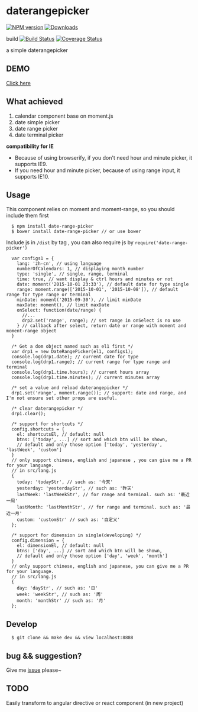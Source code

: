 daterangepicker
=========

[![NPM version](https://img.shields.io/npm/v/date-range-picker.svg)](https://www.npmjs.com/package/date-range-picker) [![Downloads](https://img.shields.io/npm/dm/date-range-picker.svg)](http://badge.fury.io/js/date-range-picker)

build [![Build Status](https://travis-ci.org/ElemeFE/daterangepicker.svg)](https://travis-ci.org/ElemeFE/daterangepicker) [![Coverage Status](https://img.shields.io/coveralls/ElemeFE/daterangepicker.svg)](https://coveralls.io/r/ElemeFE/daterangepicker/)

a simple daterangepicker

## DEMO
[Click here](http://elemefe.github.io/daterangepicker/)

## What achieved 
1. calendar component base on moment.js
2. date simple picker
3. date range picker
4. date terminal picker

**compatibility for IE**

* Because of using browserify, if you don't need hour and minute picker, it supports IE9.
* If you need hour and minute picker, because of using range input, it supports IE10.

## Usage

This component relies on moment and moment-range, so you should include them first

      $ npm install date-range-picker
      $ bower install date-range-picker // or use bower

Include js in `/dist` by tag , you can also require js by `require('date-range-picker')`


      var configs1 = {
        lang: 'zh-cn', // using language
        numberOfCalendars: 1, // displaying month number
        type: 'single', // single, range, terminal
        time: true, // want display & ctrl hours and minutes or not
        date: moment('2015-10-01 23:33'), // default date for type single
        range: moment.range(['2015-10-01', '2015-10-08']), // default range for type range or terminal
        minDate: moment('2015-09-30'), // limit minDate
        maxDate: moment(), // limit maxDate
        onSelect: function(date/range) {
          //...
          drp2.set('range', range); // set range in onSelect is no use
        } // callback after select, return date or range with moment and moment-range object
      }

      /* Get a dom object named such as el1 first */
      var drp1 = new DateRangePicker(el1, configs1);
      console.log(drp1.date); // current date for type
      console.log(drp1.range); // current range for type range and terminal
      console.log(drp1.time.hours); // current hours array
      console.log(drp1.time.minutes); // current minutes array

      /* set a value and reload daterangepicker */
      drp1.set('range', moment.range()); // support: date and range, and I'm not ensure set other props are useful. 
      
      /* clear daterangepicker */
      drp1.clear();

      /* support for shortcuts */
      config.shortcuts = {
        el: shortcutsEl, // default: null
        btns: ['today', ...] // sort and which btn will be shown, 
        // default and only those option ['today', 'yesterday', 'lastWeek', 'custom']
      }
      // only support chinese, english and japanese , you can give me a PR for your language.
      // in src/lang.js
      {
        today: 'todayStr', // such as: '今天'
        yesterday: 'yesterdayStr', // such as: '昨天'
        lastWeek: 'lastWeekStr', // for range and terminal. such as: '最近一周'
        lastMonth: 'lastMonthStr', // for range and terminal. such as: '最近一月'
        custom: 'customStr' // such as: '自定义'
      };

      /* support for dimension in single(developing) */
      config.dimension = {
        el: dimensionEl, // default: null
        btns: ['day', ...] // sort and which btn will be shown, 
        // default and only those option ['day', 'week', 'month']
      }
      // only support chinese, english and japanese, you can give me a PR for your language.
      // in src/lang.js
      {
        day: 'dayStr', // such as: '日'
        week: 'weekStr', // such as: '周'
        month: 'monthStr' // such as: '月'
      };


## Develop

      $ git clone && make dev && view localhost:8888

## bug && suggestion?
Give me [issue](https://github.com/ElemeFE/daterangepicker/issues/new) please~

## TODO

Easily transform to angular directive or react component (in new project)
